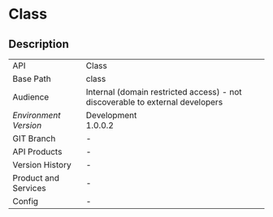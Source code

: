 # Class

## Description



|                                       |                                                 |
| ------------------------------------- | ----------------------------------------------- |
| API                                   | Class                                           |
| Base Path                             | class      |
| Audience                              | Internal (domain restricted access) - not discoverable to external developers                                          |
| *Environment* <br> *Version* | Development <br> 1.0.0.2  |
| GIT Branch                            | -                                           |
| API Products                          | -                                           |
| Version History                       | -                                           |
| Product and Services                  | -                                           |
| Config                                | -                                           |